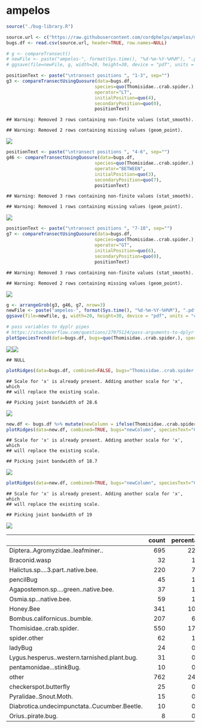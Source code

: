 ampelos
================

``` r
source("./bug-library.R")

source.url <- c("https://raw.githubusercontent.com/cordphelps/ampelos/master/bugs.csv")
bugs.df <- read.csv(source.url, header=TRUE, row.names=NULL)
```

``` r
# g <- compareTransect()
# newFile <- paste("ampelos-", format(Sys.time(), "%d-%m-%Y-%H%M"), ".pdf", sep = "")
# ggsave(file=newFile, g, width=20, height=30, device = "pdf", units = "cm") #saves g

positionText <- paste("\ntransect positions ", "1-3", sep="")
g3 <- compareTransectUsingQuosure(data=bugs.df, 
                                 species=quo(Thomisidae..crab.spider.), 
                                 operator="LT",
                                 initialPosition=quo(4), 
                                 secondaryPosition=quo(0),
                                 positionText)
```

    ## Warning: Removed 3 rows containing non-finite values (stat_smooth).

    ## Warning: Removed 2 rows containing missing values (geom_point).

![](ampelos_files/figure-markdown_github/unnamed-chunk-2-1.png)

``` r
positionText <- paste("\ntransect positions ", "4-6", sep="")
g46 <- compareTransectUsingQuosure(data=bugs.df, 
                                 species=quo(Thomisidae..crab.spider.), 
                                 operator="BETWEEN",
                                 initialPosition=quo(3), 
                                 secondaryPosition=quo(7),
                                 positionText)
```

    ## Warning: Removed 3 rows containing non-finite values (stat_smooth).

    ## Warning: Removed 1 rows containing missing values (geom_point).

![](ampelos_files/figure-markdown_github/unnamed-chunk-2-2.png)

``` r
positionText <- paste("\ntransect positions ", "7-10", sep="")
g7 <- compareTransectUsingQuosure(data=bugs.df, 
                                 species=quo(Thomisidae..crab.spider.), 
                                 operator="GT",
                                 initialPosition=quo(6), 
                                 secondaryPosition=quo(0),
                                 positionText)
```

    ## Warning: Removed 3 rows containing non-finite values (stat_smooth).

    ## Warning: Removed 2 rows containing missing values (geom_point).

![](ampelos_files/figure-markdown_github/unnamed-chunk-2-3.png)

``` r
g <- arrangeGrob(g3, g46, g7, nrow=3)
newFile <- paste("ampelos-", format(Sys.time(), "%d-%m-%Y-%H%M"), ".pdf", sep = "")
ggsave(file=newFile, g, width=20, height=30, device = "pdf", units = "cm") #saves g

# pass variables to dyplr pipes
# https://stackoverflow.com/questions/27975124/pass-arguments-to-dplyr-functions
plotSpeciesTrend(data=bugs.df, bugs=quo(Thomisidae..crab.spider.), speciesText="Crab Spider", where="control", when="pm", caption=Sys.Date())
```

![](ampelos_files/figure-markdown_github/unnamed-chunk-2-4.png)![](ampelos_files/figure-markdown_github/unnamed-chunk-2-5.png)

    ## NULL

``` r
plotRidges(data=bugs.df, combined=FALSE, bugs="Thomisidae..crab.spider.", speciesText="Crab Spider", where="control", when="pm", wk=1, caption=Sys.Date())
```

    ## Scale for 'x' is already present. Adding another scale for 'x', which
    ## will replace the existing scale.

    ## Picking joint bandwidth of 28.6

![](ampelos_files/figure-markdown_github/unnamed-chunk-2-6.png)

``` r
new.df <- bugs.df %>% mutate(newColumn = ifelse(Thomisidae..crab.spider. > 0, 1, 0))
plotRidges(data=new.df, combined=TRUE, bugs="newColumn", speciesText="Crab Spider", where="control", when="pm", wk=1, caption=Sys.Date())
```

    ## Scale for 'x' is already present. Adding another scale for 'x', which
    ## will replace the existing scale.

    ## Picking joint bandwidth of 18.7

![](ampelos_files/figure-markdown_github/unnamed-chunk-2-7.png)

``` r
plotRidges(data=new.df, combined=TRUE, bugs="newColumn", speciesText="Crab Spider", where="oakMargin", when="pm", wk=1, caption=Sys.Date())
```

    ## Scale for 'x' is already present. Adding another scale for 'x', which
    ## will replace the existing scale.

    ## Picking joint bandwidth of 19

![](ampelos_files/figure-markdown_github/unnamed-chunk-2-8.png)

<table>
<thead>
<tr>
<th style="text-align:left;">
</th>
<th style="text-align:right;">
count
</th>
<th style="text-align:right;">
percentage
</th>
</tr>
</thead>
<tbody>
<tr>
<td style="text-align:left;">
Diptera..Agromyzidae..leafminer..
</td>
<td style="text-align:right;">
695
</td>
<td style="text-align:right;">
22.18
</td>
</tr>
<tr>
<td style="text-align:left;">
Braconid.wasp
</td>
<td style="text-align:right;">
32
</td>
<td style="text-align:right;">
1.02
</td>
</tr>
<tr>
<td style="text-align:left;">
Halictus.sp....3.part..native.bee.
</td>
<td style="text-align:right;">
220
</td>
<td style="text-align:right;">
7.02
</td>
</tr>
<tr>
<td style="text-align:left;">
pencilBug
</td>
<td style="text-align:right;">
45
</td>
<td style="text-align:right;">
1.44
</td>
</tr>
<tr>
<td style="text-align:left;">
Agapostemon.sp....green..native.bee.
</td>
<td style="text-align:right;">
37
</td>
<td style="text-align:right;">
1.18
</td>
</tr>
<tr>
<td style="text-align:left;">
Osmia.sp...native.bee.
</td>
<td style="text-align:right;">
59
</td>
<td style="text-align:right;">
1.88
</td>
</tr>
<tr>
<td style="text-align:left;">
Honey.Bee
</td>
<td style="text-align:right;">
341
</td>
<td style="text-align:right;">
10.88
</td>
</tr>
<tr>
<td style="text-align:left;">
Bombus.californicus..bumble.
</td>
<td style="text-align:right;">
207
</td>
<td style="text-align:right;">
6.61
</td>
</tr>
<tr>
<td style="text-align:left;">
Thomisidae..crab.spider.
</td>
<td style="text-align:right;">
550
</td>
<td style="text-align:right;">
17.56
</td>
</tr>
<tr>
<td style="text-align:left;">
spider.other
</td>
<td style="text-align:right;">
62
</td>
<td style="text-align:right;">
1.98
</td>
</tr>
<tr>
<td style="text-align:left;">
ladyBug
</td>
<td style="text-align:right;">
24
</td>
<td style="text-align:right;">
0.77
</td>
</tr>
<tr>
<td style="text-align:left;">
Lygus.hesperus..western.tarnished.plant.bug.
</td>
<td style="text-align:right;">
31
</td>
<td style="text-align:right;">
0.99
</td>
</tr>
<tr>
<td style="text-align:left;">
pentamonidae...stinkBug.
</td>
<td style="text-align:right;">
10
</td>
<td style="text-align:right;">
0.32
</td>
</tr>
<tr>
<td style="text-align:left;">
other
</td>
<td style="text-align:right;">
762
</td>
<td style="text-align:right;">
24.32
</td>
</tr>
<tr>
<td style="text-align:left;">
checkerspot.butterfly
</td>
<td style="text-align:right;">
25
</td>
<td style="text-align:right;">
0.80
</td>
</tr>
<tr>
<td style="text-align:left;">
Pyralidae..Snout.Moth.
</td>
<td style="text-align:right;">
15
</td>
<td style="text-align:right;">
0.48
</td>
</tr>
<tr>
<td style="text-align:left;">
Diabrotica.undecimpunctata..Cucumber.Beetle.
</td>
<td style="text-align:right;">
10
</td>
<td style="text-align:right;">
0.32
</td>
</tr>
<tr>
<td style="text-align:left;">
Orius..pirate.bug.
</td>
<td style="text-align:right;">
8
</td>
<td style="text-align:right;">
0.26
</td>
</tr>
</tbody>
</table>

